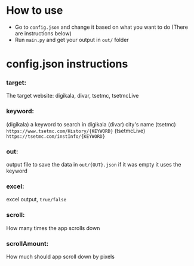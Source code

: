 # How to use
* Go to `config.json` and change it based on what you want to do (There are instructions below)
* Run `main.py` and get your output in `out/` folder

# config.json instructions

### target:
The target website:
digikala, divar, tsetmc, tsetmcLive

### keyword: 
(digikala) a keyword to search in digikala
(divar) city's name
(tsetmc) `https://www.tsetmc.com/History/{KEYWORD}`
(tsetmcLive) `https://tsetmc.com/instInfo/{KEYWORD}`

### out:
output file to save the data in `out/{OUT}.json`
if it was empty it uses the keyword

### excel:
excel output, `true/false`

### scroll:
How many times the app scrolls down

### scrollAmount:
How much should app scroll down by pixels